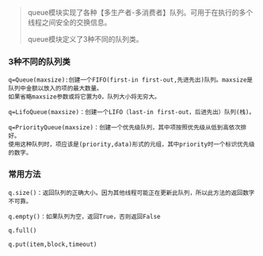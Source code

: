 > queue模块实现了各种【多生产者-多消费者】队列。可用于在执行的多个线程之间安全的交换信息。
>
> queue模块定义了3种不同的队列类。

### 3种不同的队列类

```
q=Queue(maxsize):创建一个FIFO(first-in first-out,先进先出)队列。maxsize是队列中金额以放入的项的最大数量。
如果省略maxsize参数或将它置为0，队列大小将无穷大。

q=LifoQueue(maxsize)：创建一个LIFO（last-in first-out，后进先出）队列(栈)。

q=PriorityQueue(maxsize)：创建一个优先级队列，其中项按照优先级从低到高依次排好。
使用这种队列时，项应该是(priority,data)形式的元组，其中priority时一个标识优先级的数字。
```

### 常用方法

```
q.size()：返回队列的正确大小。因为其他线程可能正在更新此队列，所以此方法的返回数字不可靠。

q.empty()：如果队列为空，返回True，否则返回False

q.full()

q.put(item,block,timeout)
```



